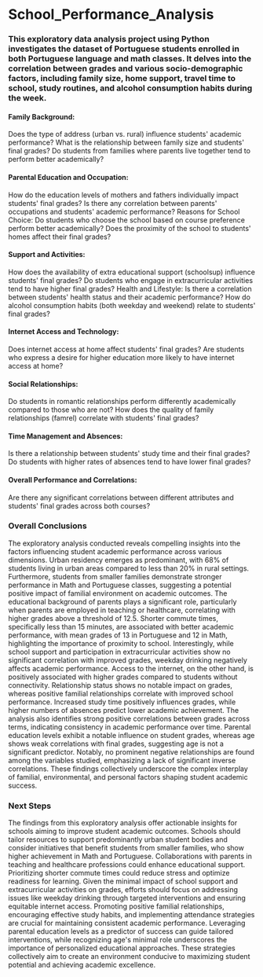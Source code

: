 # School_Performance_Analysis

### This exploratory data analysis project using Python investigates the dataset of Portuguese students enrolled in both Portuguese language and math classes. It delves into the correlation between grades and various socio-demographic factors, including family size, home support, travel time to school, study routines, and alcohol consumption habits during the week.

#### Family Background:

Does the type of address (urban vs. rural) influence students' academic performance?
What is the relationship between family size and students' final grades?
Do students from families where parents live together tend to perform better academically?

#### Parental Education and Occupation:

How do the education levels of mothers and fathers individually impact students' final 
grades?
Is there any correlation between parents' occupations and students' academic performance?
Reasons for School Choice:
Do students who choose the school based on course preference perform better academically?
Does the proximity of the school to students' homes affect their final grades?

#### Support and Activities:

How does the availability of extra educational support (schoolsup) influence students' final grades?
Do students who engage in extracurricular activities tend to have higher final grades?
Health and Lifestyle:
Is there a correlation between students' health status and their academic performance?
How do alcohol consumption habits (both weekday and weekend) relate to students' final grades?

#### Internet Access and Technology:

Does internet access at home affect students' final grades?
Are students who express a desire for higher education more likely to have internet access at home?

#### Social Relationships:
Do students in romantic relationships perform differently academically compared to those who are not?
How does the quality of family relationships (famrel) correlate with students' final grades?

#### Time Management and Absences:

Is there a relationship between students' study time and their final grades?
Do students with higher rates of absences tend to have lower final grades?

#### Overall Performance and Correlations:

Are there any significant correlations between different attributes and students' final grades across both courses?


### Overall Conclusions

The exploratory analysis conducted reveals compelling insights into the factors influencing student academic performance across various dimensions. Urban residency emerges as predominant, with 68% of students living in urban areas compared to less than 20% in rural settings. Furthermore, students from smaller families demonstrate stronger performance in Math and Portuguese classes, suggesting a potential positive impact of familial environment on academic outcomes. The educational background of parents plays a significant role, particularly when parents are employed in teaching or healthcare, correlating with higher grades above a threshold of 12.5. Shorter commute times, specifically less than 15 minutes, are associated with better academic performance, with mean grades of 13 in Portuguese and 12 in Math, highlighting the importance of proximity to school. Interestingly, while school support and participation in extracurricular activities show no significant correlation with improved grades, weekday drinking negatively affects academic performance. Access to the internet, on the other hand, is positively associated with higher grades compared to students without connectivity. Relationship status shows no notable impact on grades, whereas positive familial relationships correlate with improved school performance. Increased study time positively influences grades, while higher numbers of absences predict lower academic achievement. The analysis also identifies strong positive correlations between grades across terms, indicating consistency in academic performance over time. Parental education levels exhibit a notable influence on student grades, whereas age shows weak correlations with final grades, suggesting age is not a significant predictor. Notably, no prominent negative relationships are found among the variables studied, emphasizing a lack of significant inverse correlations. These findings collectively underscore the complex interplay of familial, environmental, and personal factors shaping student academic success.

### Next Steps

The findings from this exploratory analysis offer actionable insights for schools aiming to improve student academic outcomes. Schools should tailor resources to support predominantly urban student bodies and consider initiatives that benefit students from smaller families, who show higher achievement in Math and Portuguese. Collaborations with parents in teaching and healthcare professions could enhance educational support. Prioritizing shorter commute times could reduce stress and optimize readiness for learning. Given the minimal impact of school support and extracurricular activities on grades, efforts should focus on addressing issues like weekday drinking through targeted interventions and ensuring equitable internet access. Promoting positive familial relationships, encouraging effective study habits, and implementing attendance strategies are crucial for maintaining consistent academic performance. Leveraging parental education levels as a predictor of success can guide tailored interventions, while recognizing age's minimal role underscores the importance of personalized educational approaches. These strategies collectively aim to create an environment conducive to maximizing student potential and achieving academic excellence.
